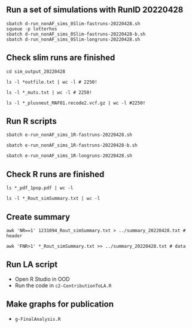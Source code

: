 ## Run a set of simulations with RunID 20220428

```
sbatch d-run_nonAF_sims_0Slim-fastruns-20220428.sh
squeue -p lotterhos
sbatch d-run_nonAF_sims_0Slim-fastruns-20220428-b.sh
sbatch d-run_nonAF_sims_0Slim-longruns-20220428.sh
```

## Check slim runs are finished

```
cd sim_output_20220428

ls -l *outfile.txt | wc -l # 2250!

ls -l *_muts.txt | wc -l # 2250!

ls -l *_plusneut_MAF01.recode2.vcf.gz | wc -l #2250!
```

## Run R scripts

```
sbatch e-run_nonAF_sims_1R-fastruns-20220428.sh

sbatch e-run_nonAF_sims_1R-fastruns-20220428-b.sh

sbatch e-run_nonAF_sims_1R-longruns-20220428.sh
```

## Check R runs are finished
```
ls *_pdf_1pop.pdf | wc -l

ls -l *_Rout_simSummary.txt | wc -l
```

## Create summary
```
awk 'NR==1' 1231094_Rout_simSummary.txt > ../summary_20220428.txt # header

awk 'FNR>1' *_Rout_simSummary.txt >> ../summary_20220428.txt # data
```

## Run LA script
* Open R Studio in OOD
* Run the code in `c2-ContributionToLA.R`

## Make graphs for publication
* `g-FinalAnalysis.R`
